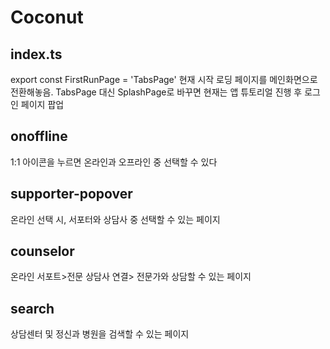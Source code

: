 # Coconut

## index.ts
export const FirstRunPage = 'TabsPage'
현재 시작 로딩 페이지를 메인화면으로 전환해놓음. TabsPage 대신 SplashPage로 바꾸면 현재는 앱 튜토리얼 진행 후 로그인 페이지 팝업

## onoffline
1:1 아이콘을 누르면 온라인과 오프라인 중 선택할 수 있다

## supporter-popover
온라인 선택 시, 서포터와 상담사 중 선택할 수 있는 페이지

## counselor
온라인 서포트>전문 상담사 연결> 전문가와 상담할 수 있는 페이지

## search
상담센터 및 정신과 병원을 검색할 수 있는 페이지